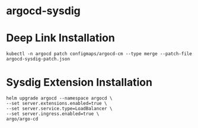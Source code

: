 # argocd-sysdig

# Deep Link Installation

```
kubectl -n argocd patch configmaps/argocd-cm --type merge --patch-file argocd-sysdig-patch.json
```

# Sysdig Extension Installation

```
helm upgrade argocd --namespace argocd \
--set server.extensions.enabled=true \
--set server.service.type=LoadBalancer \
--set server.ingress.enabled=true \
argo/argo-cd
```

